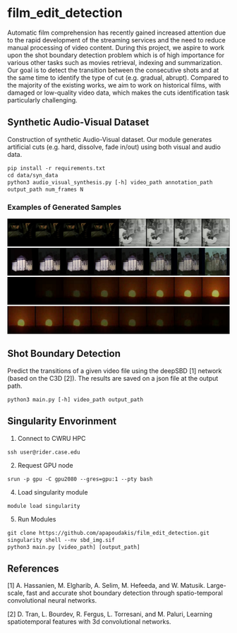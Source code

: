 # film_edit_detection
Automatic film comprehension has recently gained increased attention due to the rapid development of the streaming services and the need to reduce manual processing of video content. During this project, we aspire to work upon the shot boundary detection problem which is of high importance for various other tasks such as movies retrieval, indexing and summarization. Our goal is to detect the transition between the consecutive shots and at the same time to identify the type of cut (e.g. gradual, abrupt). Compared to the majority of the existing works, we aim to work on historical films, with damaged or low-quality video data, which makes the cuts identification task particularly challenging. 


## Synthetic Audio-Visual Dataset

Construction of synthetic Audio-Visual dataset. Our module generates 
artificial cuts (e.g. hard, dissolve, fade in/out) using both visual and audio data. 

```
pip install -r requirements.txt
cd data/syn_data
python3 audio_visual_synthesis.py [-h] video_path annotation_path output_path num_frames N
```

### Examples of Generated Samples
![A test image](imgs/abrupt.png)
![A test image](imgs/gradual.png)
![A test image](imgs/fade-in.png)
![A test image](imgs/fade-out.png)

## Shot Boundary Detection

Predict the transitions of a given video file using the deepSBD [1] network (based on the C3D [2]). The results are saved on a json file at the output path.
 

```
python3 main.py [-h] video_path output_path
```




[//]: # (### Trained SBD Model results)


[//]: # ()
[//]: # (|  Model  | RAI  |  BBC  |)

[//]: # (|:-------:|:----:|:-----:|)

[//]: # (| DeepSBD | 0.87 | 0.9 |)


## Singularity Envorinment


1. Connect to CWRU HPC

```
ssh user@rider.case.edu
```


2. Request GPU node

```
srun -p gpu -C gpu2080 --gres=gpu:1 --pty bash
```


4. Load singularity module

```
module load singularity
```


5. Run Modules

```
git clone https://github.com/apapoudakis/film_edit_detection.git
singularity shell --nv sbd_img.sif 
python3 main.py [video_path] [output_path]
```

[//]: # ()
[//]: # (## References)
## References

[1] A. Hassanien, M. Elgharib, A. Selim, M. Hefeeda, and
W. Matusik. Large-scale, fast and accurate shot boundary
detection through spatio-temporal convolutional neural networks. 

[2] D. Tran, L. Bourdev, R. Fergus, L. Torresani, and M. Paluri, Learning
spatiotemporal features with 3d convolutional networks.

###
